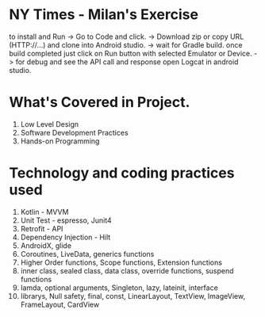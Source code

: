 # NY Times - Milan's Exercise

to install and Run 
-> Go to Code and click.
-> Download zip or copy URL (HTTP://...) and clone into Android studio.
-> wait for Gradle build. once build completed just click on Run button with selected Emulator or Device.
-> for debug and see the API call and response open Logcat in android studio.


# What's Covered in Project.
1. Low Level Design
2. Software Development Practices
3. Hands-on Programming


# Technology and coding practices used
1. Kotlin - MVVM
2. Unit Test - espresso, Junit4
3. Retrofit - API
4. Dependency Injection - Hilt
5. AndroidX, glide
6. Coroutines, LiveData, generics functions
7. Higher Order functions, Scope functions, Extension functions
8. inner class, sealed class, data class, override functions, suspend functions
9. lamda, optional arguments, Singleton, lazy, lateinit, interface
10. librarys, Null safety, final, const, LinearLayout, TextView, ImageView, FrameLayout, CardView
